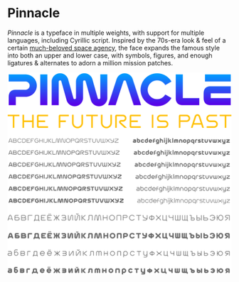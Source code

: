 # Pinnacle

_Pinnacle_ is a typeface in multiple weights, with support for multiple languages, including Cyrillic script. Inspired by the 70s-era look & feel of a certain [much-beloved space agency](https://standardsmanual.com/products/nasa-graphics-standards-manual), the face expands the famous style into both an upper and lower case, with symbols, figures, and enough ligatures & alternates to adorn a million mission patches.

![Pinnacle flag image](Flags/flag.png)
